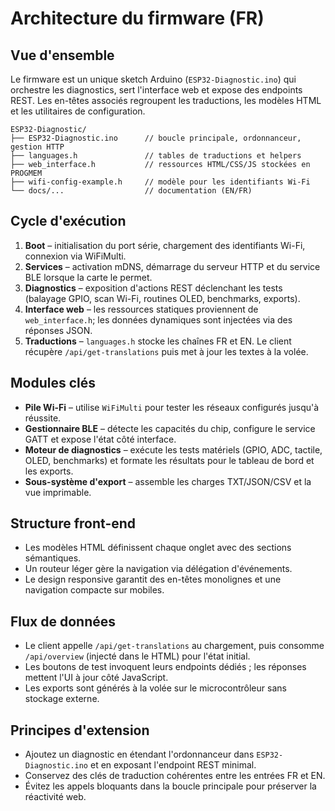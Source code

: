 # Architecture du firmware (FR)

## Vue d'ensemble
Le firmware est un unique sketch Arduino (`ESP32-Diagnostic.ino`) qui orchestre les diagnostics, sert l'interface web et expose des endpoints REST. Les en-têtes associés regroupent les traductions, les modèles HTML et les utilitaires de configuration.

```
ESP32-Diagnostic/
├── ESP32-Diagnostic.ino      // boucle principale, ordonnanceur, gestion HTTP
├── languages.h               // tables de traductions et helpers
├── web_interface.h           // ressources HTML/CSS/JS stockées en PROGMEM
├── wifi-config-example.h     // modèle pour les identifiants Wi-Fi
└── docs/...                  // documentation (EN/FR)
```

## Cycle d'exécution
1. **Boot** – initialisation du port série, chargement des identifiants Wi-Fi, connexion via WiFiMulti.
2. **Services** – activation mDNS, démarrage du serveur HTTP et du service BLE lorsque la carte le permet.
3. **Diagnostics** – exposition d'actions REST déclenchant les tests (balayage GPIO, scan Wi-Fi, routines OLED, benchmarks, exports).
4. **Interface web** – les ressources statiques proviennent de `web_interface.h`; les données dynamiques sont injectées via des réponses JSON.
5. **Traductions** – `languages.h` stocke les chaînes FR et EN. Le client récupère `/api/get-translations` puis met à jour les textes à la volée.

## Modules clés
- **Pile Wi-Fi** – utilise `WiFiMulti` pour tester les réseaux configurés jusqu'à réussite.
- **Gestionnaire BLE** – détecte les capacités du chip, configure le service GATT et expose l'état côté interface.
- **Moteur de diagnostics** – exécute les tests matériels (GPIO, ADC, tactile, OLED, benchmarks) et formate les résultats pour le tableau de bord et les exports.
- **Sous-système d'export** – assemble les charges TXT/JSON/CSV et la vue imprimable.

## Structure front-end
- Les modèles HTML définissent chaque onglet avec des sections sémantiques.
- Un routeur léger gère la navigation via délégation d'événements.
- Le design responsive garantit des en-têtes monolignes et une navigation compacte sur mobiles.

## Flux de données
- Le client appelle `/api/get-translations` au chargement, puis consomme `/api/overview` (injecté dans le HTML) pour l'état initial.
- Les boutons de test invoquent leurs endpoints dédiés ; les réponses mettent l'UI à jour côté JavaScript.
- Les exports sont générés à la volée sur le microcontrôleur sans stockage externe.

## Principes d'extension
- Ajoutez un diagnostic en étendant l'ordonnanceur dans `ESP32-Diagnostic.ino` et en exposant l'endpoint REST minimal.
- Conservez des clés de traduction cohérentes entre les entrées FR et EN.
- Évitez les appels bloquants dans la boucle principale pour préserver la réactivité web.
